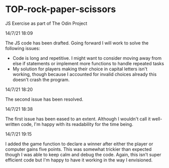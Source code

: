 # TOP-rock-paper-scissors
JS Exercise as part of The Odin Project

14/7/21 18:09

The JS code has been drafted. Going forward I will work to solve the following issues:
- Code is long and repetitive. I might want to consider moving away from else if statements or implement more functions to handle repeated tasks
- My solution for players making their choice in capital letters isn't working, though because I accounted for invalid choices already this doesn't crash the program. 

14/7/21 18:20

The second issue has been resolved. 

14/7/21 18:38

The first issue has been eased to an extent. Although I wouldn't call it well-written code, I'm happy with its readability for the time being.

14/7/21 19:15 

I added the game function to declare a winner after either the player or computer gains five points. This was somewhat trickier than expected though I was able to keep calm and debug the code. Again, this isn't super efficient code but I'm happy to have it working in the way I envisioned. 